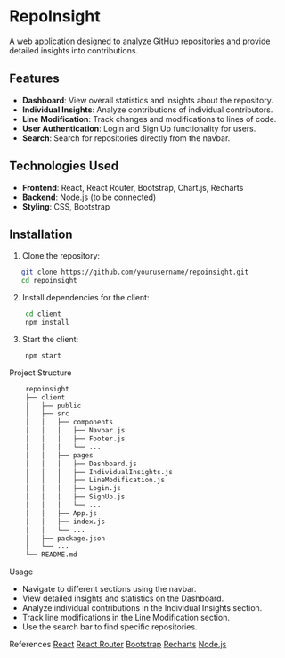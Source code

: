 # RepoInsight

A web application designed to analyze GitHub repositories and provide detailed insights into contributions.

## Features

- **Dashboard**: View overall statistics and insights about the repository.
- **Individual Insights**: Analyze contributions of individual contributors.
- **Line Modification**: Track changes and modifications to lines of code.
- **User Authentication**: Login and Sign Up functionality for users.
- **Search**: Search for repositories directly from the navbar.

## Technologies Used

- **Frontend**: React, React Router, Bootstrap, Chart.js, Recharts
- **Backend**: Node.js (to be connected)
- **Styling**: CSS, Bootstrap

## Installation

1. Clone the repository:
```sh
   git clone https://github.com/yourusername/repoinsight.git
   cd repoinsight
```

2. Install dependencies for the client:
```sh
    cd client
    npm install
```

3. Start the client:
```sh
    npm start
```

Project Structure
```sh
    repoinsight
    ├── client
    │   ├── public
    │   ├── src
    │   │   ├── components
    │   │   │   ├── Navbar.js
    │   │   │   ├── Footer.js
    │   │   │   └── ...
    │   │   ├── pages
    │   │   │   ├── Dashboard.js
    │   │   │   ├── IndividualInsights.js
    │   │   │   ├── LineModification.js
    │   │   │   ├── Login.js
    │   │   │   ├── SignUp.js
    │   │   │   └── ...
    │   │   ├── App.js
    │   │   ├── index.js
    │   │   └── ...
    │   ├── package.json
    │   └── ...
    └── README.md
```
Usage
* Navigate to different sections using the navbar.
* View detailed insights and statistics on the Dashboard.
* Analyze individual contributions in the Individual Insights section.
* Track line modifications in the Line Modification section.
* Use the search bar to find specific repositories.

References
[React](https://reactjs.org/)
[React Router](https://reactrouter.com/)
[Bootstrap](https://getbootstrap.com/)
[Recharts](https://recharts.org/)
[Node.js](https://nodejs.org/)